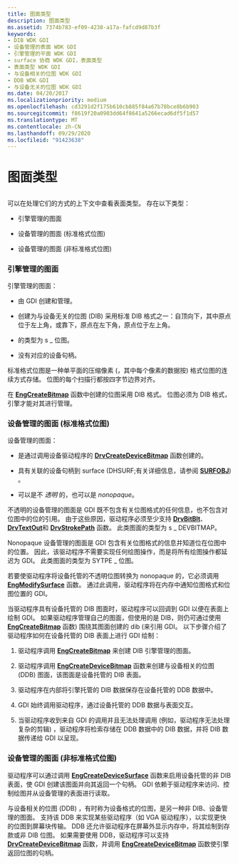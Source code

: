 ```yaml
---
title: 图面类型
description: 图面类型
ms.assetid: 7374b783-ef09-4238-a17a-fafcd9d87b3f
keywords:
- DIB WDK GDI
- 设备管理的表面 WDK GDI
- 引擎管理的平面 WDK GDI
- surface 协商 WDK GDI，表面类型
- 表面类型 WDK GDI
- 与设备相关的位图 WDK GDI
- DDB WDK GDI
- 与设备无关的位图 WDK GDI
ms.date: 04/20/2017
ms.localizationpriority: medium
ms.openlocfilehash: cd3291d2f175b610cb885f84a67b78bce8b6b903
ms.sourcegitcommit: f8619f20a0903dd64f8641a5266ecad6df5f1d57
ms.translationtype: MT
ms.contentlocale: zh-CN
ms.lasthandoff: 09/29/2020
ms.locfileid: "91423638"
---
```

# <a name="surface-types"></a>图面类型


## <span id="ddk_surface_types_gg"></span><span id="DDK_SURFACE_TYPES_GG"></span>


可以在处理它们的方式的上下文中查看表面类型。 存在以下类型：

-   引擎管理的图面

-   设备管理的图面 (标准格式位图) 

-   设备管理的图面 (非标准格式位图) 

### <a name="span-idengine-managed_surfacesspanspan-idengine-managed_surfacesspanspan-idengine-managed_surfacesspanengine-managed-surfaces"></a><span id="Engine-Managed_Surfaces"></span><span id="engine-managed_surfaces"></span><span id="ENGINE-MANAGED_SURFACES"></span>引擎管理的图面

引擎管理的图面：

-   由 GDI 创建和管理。

-   创建为与设备无关的位图 (DIB) 采用标准 DIB 格式之一：自顶向下，其中原点位于左上角，或靠下，原点在左下角，原点位于左上角。

-   的类型为 s \_ 位图。

-   没有对应的设备句柄。

标准格式位图是一种单平面的压缩像素 (，其中每个像素的数据按) 格式位图的连续方式存储。 位图的每个扫描行都按四字节边界对齐。

在 [**EngCreateBitmap**](/windows/win32/api/winddi/nf-winddi-engcreatebitmap) 函数中创建的位图采用 DIB 格式。 位图必须为 DIB 格式，引擎才能对其进行管理。

### <a name="span-iddevice-managed_surfaces__standard-format_bitmaps_spanspan-iddevice-managed_surfaces__standard-format_bitmaps_spanspan-iddevice-managed_surfaces__standard-format_bitmaps_spandevice-managed-surfaces-standard-format-bitmaps"></a><span id="Device-Managed_Surfaces__Standard-Format_Bitmaps_"></span><span id="device-managed_surfaces__standard-format_bitmaps_"></span><span id="DEVICE-MANAGED_SURFACES__STANDARD-FORMAT_BITMAPS_"></span>设备管理的图面 (标准格式位图) 

设备管理的图面：

-   是通过调用设备驱动程序的 [**DrvCreateDeviceBitmap**](/windows/win32/api/winddi/nf-winddi-drvcreatedevicebitmap) 函数创建的。

-   具有关联的设备句柄到 surface (DHSURF;有关详细信息，请参阅 [**SURFOBJ**](/windows/win32/api/winddi/ns-winddi-surfobj)) 。

-   可以是不 *透明* 的，也可以是 *nonopaque*。

不透明的设备管理的图面是 GDI 既不包含有关位图格式的任何信息，也不包含对位图中的位的引用。 由于这些原因，驱动程序必须至少支持 [**DrvBitBlt**](/windows/win32/api/winddi/nf-winddi-drvbitblt)、 [**DrvTextOut**](/windows/win32/api/winddi/nf-winddi-drvtextout)和 [**DrvStrokePath**](/windows/win32/api/winddi/nf-winddi-drvstrokepath) 函数。 此类图面的类型为 s \_ DEVBITMAP。

Nonopaque 设备管理的图面是 GDI 包含有关位图格式的信息并知道位在位图中的位置。 因此，该驱动程序不需要实现任何绘图操作，而是将所有绘图操作都延迟为 GDI。 此类图面的类型为 SYTPE \_ 位图。

若要使驱动程序将设备托管的不透明位图转换为 nonopaque 的，它必须调用 [**EngModifySurface**](/windows/win32/api/winddi/nf-winddi-engmodifysurface) 函数。 通过此调用，驱动程序将在内存中通知位图格式和位图位置的 GDI。

当驱动程序具有设备托管的 DIB 图面时，驱动程序可以回调到 GDI 以便在表面上绘制 GDI。 如果驱动程序管理自己的图面，但使用的是 DIB，则仍可通过使用 [**EngCreateBitmap**](/windows/win32/api/winddi/nf-winddi-engcreatebitmap) 函数) 围绕其图面创建的 dib (来引用 GDI。 以下步骤介绍了驱动程序如何在设备托管的 DIB 表面上进行 GDI 绘制：

1.  驱动程序调用 [**EngCreateBitmap**](/windows/win32/api/winddi/nf-winddi-engcreatebitmap) 来创建 DIB 引擎管理的图面。

2.  驱动程序调用 [**EngCreateDeviceBitmap**](/windows/win32/api/winddi/nf-winddi-engcreatedevicebitmap) 函数来创建与设备相关的位图 (DDB) 图面，该图面是设备托管的 DIB 表面。

3.  驱动程序在内部将引擎托管的 DIB 数据保存在设备托管的 DDB 数据中。

4.  GDI 始终调用驱动程序，通过设备托管的 DDB 数据与表面交互。

5.  当驱动程序收到来自 GDI 的调用并且无法处理调用 (例如，驱动程序无法处理复杂的剪辑) ，驱动程序将检索存储在 DDB 数据中的 DIB 数据，并将 DIB 数据传递给 GDI 以呈现。

### <a name="span-iddevice-managed_surfaces__nonstandard-format_bitmaps_spanspan-iddevice-managed_surfaces__nonstandard-format_bitmaps_spanspan-iddevice-managed_surfaces__nonstandard-format_bitmaps_spandevice-managed-surfaces-nonstandard-format-bitmaps"></a><span id="Device-Managed_Surfaces__Nonstandard-Format_Bitmaps_"></span><span id="device-managed_surfaces__nonstandard-format_bitmaps_"></span><span id="DEVICE-MANAGED_SURFACES__NONSTANDARD-FORMAT_BITMAPS_"></span>设备管理的图面 (非标准格式位图) 

驱动程序可以通过调用 [**EngCreateDeviceSurface**](/windows/win32/api/winddi/nf-winddi-engcreatedevicesurface) 函数来启用设备托管的非 DIB 表面，使 GDI 创建该图面并向其返回一个句柄。 GDI 依赖于驱动程序来访问、控制绘图并从设备管理的表面进行读取。

与设备相关的位图 (DDB) ，有时称为设备格式的位图，是另一种非 DIB、设备管理的图面。 支持该 DDB 来实现某些驱动程序（如 VGA 驱动程序），以实现更快的位图到屏幕块传输。 DDB 还允许驱动程序在屏幕外显示内存中，将其绘制到存款或非 DIB 位图。 如果需要使用 DDB，驱动程序可以支持 [**DrvCreateDeviceBitmap**](/windows/win32/api/winddi/nf-winddi-drvcreatedevicebitmap) 函数，并调用 [**EngCreateDeviceBitmap**](/windows/win32/api/winddi/nf-winddi-engcreatedevicebitmap) 函数使引擎返回位图的句柄。

 

